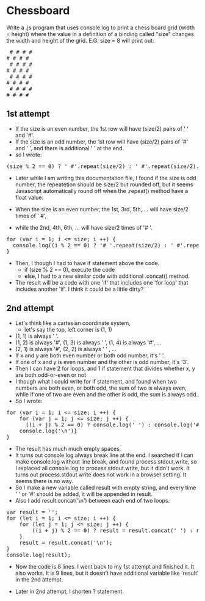 # Chessboard

Write a .js program that uses console.log to print a chess board grid (width =
height) where the value in a definition of a binding called "size"
changes the width and height of the grid. E.G. size = 8 will print out:

<pre>
 # # # #
# # # #
 # # # #
# # # #
 # # # #
# # # #
 # # # #
# # # # </pre>



## 1st attempt
- If the size is an even number, the 1st row will have (size/2) pairs of ' ' and '#'.
- If the size is an odd number, the 1st row will have (size/2) pairs of '#' and ' ', and there is additional ' ' at the end.
- so I wrote:

<pre>
(size % 2 == 0) ? ' #'.repeat(size/2) : ' #'.repeat(size/2).concat(' ')
</pre>

- Later while I am writing this documentation file, I found if the size is odd number, the repeatetion should be size/2 but rounded off, but it seems Javascript automatically round off when the .repeat() method have a float value.

- When the size is an even number, the 1st, 3rd, 5th, ... will have size/2 times of ' #',
- while the 2nd, 4th, 6th, ... will have size/2 times of '# '.

<pre>
for (var i = 1; i <= size; i ++) {
  console.log((i % 2 == 0) ? '# '.repeat(size/2) : ' #'.repeat(size/2));
}
</pre>

- Then, I though I had to have if statement above the code.
  - if (size % 2 == 0), execute the code
  - else, I had to a new similar code with additional .concat() method.
- The result will be a code with one 'if' that includes one 'for loop' that includes another 'if'. I think it could be a little dirty?

## 2nd attempt
- Let's think like a cartesian coordinate system,
  - let's say the top, left corner is (1, 1)
- (1, 1) is always ' '.
- (1, 2) is always '#', (1, 3) is always ' ', (1, 4) is always '#', ...
- (2, 1) is always '#', (2, 2) is always ' ' , ...
- If x and y are both even number or both odd number, it's ' '.
- If one of x and y is even number and the other is odd number, it's '3'.
- Then I can have 2 for loops, and 1 if statement that divides whether x, y are both odd-or-even or not
- I though what I could write for if statement, and found when two numbers are both even, or both odd, the sum of two is always even, while if one of two are even and the other is odd, the sum is always odd.
- So I wrote:
<pre>
for (var i = 1; i <= size; i ++) {
    for (var j = 1; j <= size; j ++) {
      ((i + j) % 2 == 0) ? console.log(' ') : console.log('#')
    console.log('\n')}
}
</pre>

- The result has much much empty spaces.
- It turns out console.log always break line at the end. I searched if I can make console.log without line break, and found process.stdout.write, so I replaced all console.log to process.stdout.write, but it didn't work. It turns out process.stdout.write does not work in a browser setting. It seems there is no way.
- So I make a new variable called result with empty string, and every time ' ' or '#' should be added,  it will be appended in result.
- Also I add result.concat('\n') between each end of two loops.
<pre>
var result = '';
for (let i = 1; i <= size; i ++) {
    for (let j = 1; j <= size; j ++) {
        ((i + j) % 2 == 0) ? result = result.concat(' ') : result = result.concat('#');
    }
    result = result.concat('\n');
}
console.log(result);
</pre>

- Now the code is 8 lines. I went back to my 1st attempt and finished it. It also works. It is 9 lines, but it doesn't have additional variable like 'result' in the 2nd attempt.

- Later in 2nd attempt, I shorten ? statement.